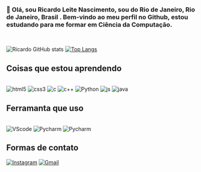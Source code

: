 ### 👋 Olá, sou Ricardo Leite Nascimento, sou do Rio de Janeiro, Rio de Janeiro, Brasil . Bem-vindo ao meu perfil no Github, estou estudando para me formar em Ciência da Computação. 

 <br>

![Ricardo GitHub stats](https://github-readme-stats.vercel.app/api?username=ricardoRD95&show_icons=true&theme=dark)
[![Top Langs](https://github-readme-stats.vercel.app/api/top-langs/?username=ricardoRD95&layout=compact&progress=true&theme=dark)](https://github.com/anuraghazra/github-readme-stats)

## Coisas que estou aprendendo

<div style="display: inline_block"><br/>
    <img aling="center" alt="html5" src="https://img.shields.io/badge/HTML5-E34F26?style=for-the-badge&logo=html5&logoColor=white">
    <img aling="center" alt="css3" src="https://img.shields.io/badge/CSS3-1572B6?style=for-the-badge&logo=css3&logoColor=white">
    <img aling="center" alt="c" src="https://img.shields.io/badge/C-00599C?style=for-the-badge&logo=c&logoColor=white">
    <img aling="center" alt="c++" src="https://img.shields.io/badge/C%2B%2B-00599C?style=for-the-badge&logo=c%2B%2B&logoColor=white">
     <img aling="center" alt="Python" src="https://img.shields.io/badge/Python-14354C?style=for-the-badge&logo=python&logoColor=white">
     <img aling="center" alt="js" src="https://img.shields.io/badge/JavaScript-323330?style=for-the-badge&logo=javascript&logoColor=F7DF1E">
     <img aling="center" alt="java" src="https://img.shields.io/badge/Java-ED8B00?style=for-the-badge&logo=openjdk&logoColor=white">
 	
<div>

## Ferramanta que uso

<div style="display: inline_block"><br/>
    <img aling="center" alt="VScode" src="https://img.shields.io/badge/Visual_Studio_Code-0078D4?style=for-the-badge&logo=visual%20studio%20code&logoColor=white">
    <img aling="center" alt="Pycharm" src="https://img.shields.io/badge/PyCharm-000000.svg?&style=for-the-badge&logo=PyCharm&logoColor=white">
     <img aling="center" alt="Pycharm" src="https://img.shields.io/badge/IntelliJ_IDEA-000000.svg?style=for-the-badge&logo=intellij-idea&logoColor=white">
<div>


## Formas de contato

[![Instagram](https://img.shields.io/badge/Instagram-E4405F?style=for-the-badge&logo=instagram&logoColor=white)](https://www.instagram.com/rdnerd95/)
[![Gmail](https://img.shields.io/badge/Gmail-D14836?style=for-the-badge&logo=gmail&logoColor=white)](https://mail.google.com/mail/u/0/?tab=rm&ogbl#inbox)


